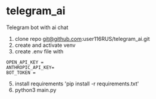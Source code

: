 # telegram_ai
Telegram bot with ai chat

1. clone repo git@github.com:user116RUS/telegram_ai.git
2. create and activate venv
3. create .env file with 
```python3
OPEN_API_KEY = 
ANTHROPIC_API_KEY=
BOT_TOKEN = 
```
5. install requirements 'pip install -r requirements.txt'
6. python3 main.py
